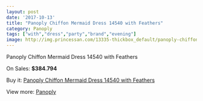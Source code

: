 ```yaml
---
layout: post
date: '2017-10-13'
title: "Panoply Chiffon Mermaid Dress 14540 with Feathers"
category: Panoply
tags: ["with","dress","party","brand","evening"]
image: http://img.princessan.com/13335-thickbox_default/panoply-chiffon-mermaid-dress-14540-with-feathers.jpg
---
```

Panoply Chiffon Mermaid Dress 14540 with Feathers

On Sales: **$384.794**
<a href="https://www.princessan.com/en/panoply/6283-panoply-chiffon-mermaid-dress-14540-with-feathers.html"><amp-img layout="responsive" width="600" height="600" src="//img.princessan.com/13335-thickbox_default/panoply-chiffon-mermaid-dress-14540-with-feathers.jpg" alt="Panoply Chiffon Mermaid Dress 14540 with Feathers 0" /></a>
<a href="https://www.princessan.com/en/panoply/6283-panoply-chiffon-mermaid-dress-14540-with-feathers.html"><amp-img layout="responsive" width="600" height="600" src="//img.princessan.com/13336-thickbox_default/panoply-chiffon-mermaid-dress-14540-with-feathers.jpg" alt="Panoply Chiffon Mermaid Dress 14540 with Feathers 1" /></a>

Buy it: [Panoply Chiffon Mermaid Dress 14540 with Feathers](https://www.princessan.com/en/panoply/6283-panoply-chiffon-mermaid-dress-14540-with-feathers.html "Panoply Chiffon Mermaid Dress 14540 with Feathers")

View more: [Panoply](https://www.princessan.com/en/50-panoply "Panoply")